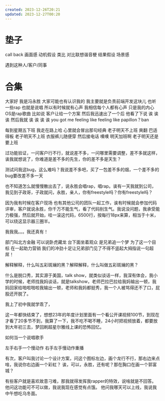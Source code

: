```yaml
---
created: 2023-12-26T20:21
updated: 2023-12-27T00:20
---
```

# 垫子
call back
画面感
动机假设
类比
对比联想谐音梗
结果假设
场景感

遇到这种人/客户/同事
# 合集
大家好 我是冯永胜
 大家可能也有认识我的 我主要就是负责前端开发这块儿 也听一些rap 也就是说唱 所以有时候就有心声 我相信每个人都有心声 只是我的内心OS是rap歌曲
比如说 客户让给一个方案 然后我迅速出了一个后 他看了下说 诶 诶 诶 然后我就 诶 诶 诶 诶 you got me feeling like feeling like papillon？ban

每到星期五下班 我走在路上哈 心里就会冒出那句经典 老子明天不上班 爽翻 巴适得板 老子明天不上班 衣服裤儿随便穿 然后接电话 噢噢 明天加班啊 老子明天还是要上班

过功能验证，一问客户行不行，就说差不多，一问哪里需要调整，差不多就这样，诶我就想说了，你难道是差不多的先生，你的差不多是天生？

测试问我这bug，这么难吗？我说差不多吧，买了一包差不多的烟，一个差不多的bug要改差不多一天

也不知道怎么就慢慢散出去了，说永胜会唱rap，唱rap。诶有一天我就到公司，我见到子政哥，子政就问，永胜，亲人，你有freestyle吗？你有freestyle吗？

因为我有时候在客户现场 也有其他公司的团队一起工作，诶有时候就会参加代码评审，客户就说永胜，你千万不能生气，看了代码别生气。我说没问题，我承受能力极强，然后就开始，哇一滚这代码，6500行，按每行18px来算，相当于十米，可以绕这显示器三圈半。

我我我。。。我还真有！

部门叫北方金融
可以说卧虎藏龙
台下面坐着观众
是兄弟追一个梦
为了这一个目标
在一起助力营销
我们的冲劲十足让兄弟部门见了不得不竖起大拇指说一句超屌！

解释解释，什么叫五彩斑斓的黑？解释解释，什么叫做五彩斑斓的黑？

什么是脱口秀，其实源于美国，talk show，就类似谈话一样，我深有体会，我小学的时候，老师找我妈谈话，就是talkshow，老师巴拉巴拉给我妈输出一顿，我妈回家给啪啦啪啦我输出一顿，老师和我妈都挺秀，我一个人被骂得还不了口，屁股还开脱了。

我上了初中我就学乖了，

这一年都快结束了，想想23年的年度计划里面有一个看公开课视频100节，到现在才看了20多节不到，我算了一下，我不吃不喝不睡，24小时把视频放着，都要放到大年初三去，梦回刷超星尔雅线上课的恐怖回忆。

如何当一个说唱歌手

左手右手一个慢动作 右手左手慢动作重播

有次，客户叫我讨论一个设计方案，问这个图标左边，画个龙行不行，那右边来点啥，我说你右边画一个彩虹？
诶，可以，永胜，还有呢？那在胸口在画一个郭富城？

有些客户就是喜欢故意刁难，那我就得发挥我rapper的特效，说啥就是不回答。
他问这功能可不可以做，我说我现在感觉有点饿。
他问我哪天可以上线，我说我中午想吃乌冬面。